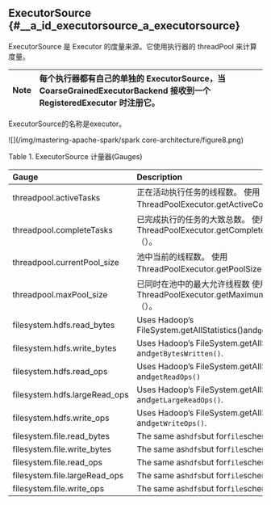 ## ExecutorSource {#__a_id_executorsource_a_executorsource}

ExecutorSource 是 Executor 的度量来源。它使用执行器的 threadPool 来计算度量。

| Note | 每个执行器都有自己的单独的 ExecutorSource，当 CoarseGrainedExecutorBackend 接收到一个 RegisteredExecutor 时注册它。 |
| :---: | :--- |


ExecutorSource的名称是executor。

![](/img/mastering-apache-spark/spark core-architecture/figure8.png)

Table 1. ExecutorSource 计量器\(Gauges\)

| Gauge | Description |
| :--- | :--- |
| threadpool.activeTasks | 正在活动执行任务的线程数。 使用 ThreadPoolExecutor.getActiveCount（）。 |
| threadpool.completeTasks | 已完成执行的任务的大致总数。 使用 ThreadPoolExecutor.getCompletedTaskCount（）。 |
| threadpool.currentPool\_size | 池中当前的线程数。 使用 ThreadPoolExecutor.getPoolSize（）。 |
| threadpool.maxPool\_size | 已同时在池中的最大允许线程数 使用 ThreadPoolExecutor.getMaximumPoolSize（）。 |
| filesystem.hdfs.read\_bytes | Uses Hadoop’s FileSystem.getAllStatistics\(\)and`getBytesRead()`. |
| filesystem.hdfs.write\_bytes | Uses Hadoop’s FileSystem.getAllStatistics\(\) and`getBytesWritten()`. |
| filesystem.hdfs.read\_ops | Uses Hadoop’s FileSystem.getAllStatistics\(\) and`getReadOps()` |
| filesystem.hdfs.largeRead\_ops | Uses Hadoop’s FileSystem.getAllStatistics\(\) and`getLargeReadOps()`. |
| filesystem.hdfs.write\_ops | Uses Hadoop’s FileSystem.getAllStatistics\(\) and`getWriteOps()`. |
| filesystem.file.read\_bytes | The same as`hdfs`but for`file`scheme. |
| filesystem.file.write\_bytes | The same as`hdfs`but for`file`scheme. |
| filesystem.file.read\_ops | The same as`hdfs`but for`file`scheme. |
| filesystem.file.largeRead\_ops | The same as`hdfs`but for`file`scheme.+ |
| filesystem.file.write\_ops | The same as`hdfs`but for`file`scheme. |



